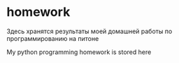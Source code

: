 # homework
Здесь хранятся результаты моей домашней работы по программированию на питоне


My python programming homework is stored here
